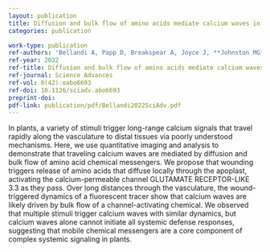 ```yaml
---
layout: publication
title: Diffusion and bulk flow of amino acids mediate calcium waves in plants
categories: publication

work-type: publication
ref-authors: 'Bellandi A, Papp D, Breakspear A, Joyce J, **Johnston MG**, de Keijzer J, Raven EC, Ohtsu M, Vincent TR, Miller AJ, Sanders D, Hogenhout SA, Morris RJ, Faulkner C'
ref-year: 2022
ref-title: Diffusion and bulk flow of amino acids mediate calcium waves in plants
ref-journal: Science Advances
ref-vol: 8(42):eabo6693
ref-doi: 10.1126/sciadv.abo6693
preprint-doi:
pdf-link: publication/pdf/Bellandi2022SciAdv.pdf
---
```

In plants, a variety of stimuli trigger long-range calcium signals that travel rapidly along the vasculature to distal tissues via poorly understood mechanisms. Here, we use quantitative imaging and analysis to demonstrate that traveling calcium waves are mediated by diffusion and bulk flow of amino acid chemical messengers. We propose that wounding triggers release of amino acids that diffuse locally through the apoplast, activating the calcium-permeable channel GLUTAMATE RECEPTOR-LIKE 3.3 as they pass. Over long distances through the vasculature, the wound-triggered dynamics of a fluorescent tracer show that calcium waves are likely driven by bulk flow of a channel-activating chemical. We observed that multiple stimuli trigger calcium waves with similar dynamics, but calcium waves alone cannot initiate all systemic defense responses, suggesting that mobile chemical messengers are a core component of complex systemic signaling in plants.
